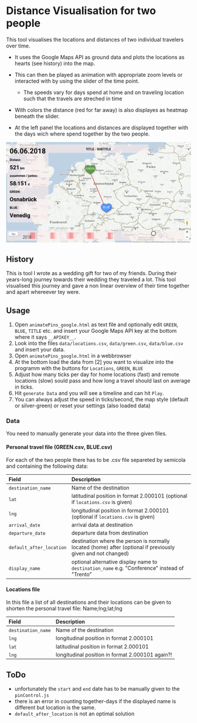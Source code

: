 # Distance Visualisation for two people

This tool visualises the locations and distances of two individual travelers over time.
- It uses the Google Maps API as ground data and plots the locations as hearts (see history) into the map.
- This can then be played as animation with appropriate zoom levels or interacted with by using the slider of the time point.
  - The speeds vary for days spend at home and on traveling location such that the travels are streched in time

- With colors the distance (red for far away) is also displayes as heatmap beneath the slider.

- At the left panel the locations and distances are displayed together with the days wich where spend together by the two people.

![example view of visualised data](img/example_pic.png)
## History
This is tool I wrote as a wedding gift for two of my friends.
During their years-long journey towards their wedding they traveled a lot.
This tool visualised this journey and gave a non linear overview of their time together and apart whereever tey were.

## Usage

1. Open `animatePins_google.html` as text file and optionally edit `GREEN`, `BLUE`, `TITLE` etc. and insert your Google Maps API key at the bottom where it says `__APIKEY__`.
2. Look into the files `data/locations.csv`, `data/green.csv`, `data/blue.csv` and insert your data.
3. Open `animatePins_google.html` in a webbrowser
4. At the bottom load the data from [2] you want to visualize into the programm with the buttons for `Locations`, `GREEN`, `BLUE`
5. Adjust how many ticks per day for home locations (fast) and remote locations (slow) sould pass and how long a travel should last on average in ticks.
6. Hit `generate Data` and you will see a timeline and can hit `Play`.
7. You can always adjust the speed in ticks/second, the map style (default or silver-green) or reset your settings (also loaded data)

### Data

You need to manually generate your data into the three given files.


#### Personal travel file (GREEN.csv, BLUE.csv)
For each of the two people there has to be .csv file separeted by semicola and containing the following data:

| Field                   | Description  |
|:----------------------- |:------------ |
| `destination_name`      | Name of the destination |
| `lat`                   | latitudinal position in format 2.000101 (optional if `locations.csv` is given)  |
| `lng`                   | longitudinal position in format 2.000101 (optional if `locations.csv` is given)  |
| `arrival_date`          | arrival data at destination  |
| `departure_date`        | departure data from destination  |
| `default_after_location`| destination where the person is normally located (home) after (optional if previously given and not changed)  |
| `display_name`          | optional alternative display name to `destination_name` e.g. "Conference" instead of "Trento"  |

#### Locations file
In this file a list of all destinations and their locations can be given to shorten the personal travel file:
Name;lng;lat;lng

| Field                  | Description  |
|:---------------------- |:------------ |
| `destination_name`     | Name of the destination |
| `lng`                  | longitudinal position in format 2.000101 
| `lat`                  | latitudinal position in format 2.000101 
| `lng`                  | longitudinal position in format 2.000101 again?!

## ToDo
- unfortunately the `start` and `end` date has to be manually given to the `pinControl.js`
- there is an error in counting together-days if the displayed name is different but location is the same.
- `default_after_location` is not an optimal solution
